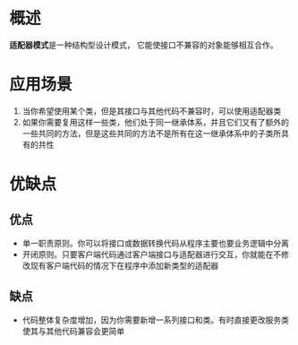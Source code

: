 # 概述
**适配器模式**是一种结构型设计模式， 它能使接口不兼容的对象能够相互合作。

# 应用场景
1. 当你希望使用某个类，但是其接口与其他代码不兼容时，可以使用适配器类
2. 如果你需要复用这样一些类，他们处于同一继承体系，并且它们又有了额外的一些共同的方法，但是这些共同的方法不是所有在这一继承体系中的子类所具有的共性

# 优缺点

## 优点
- 单一职责原则。你可以将接口或数据转换代码从程序主要也要业务逻辑中分离
- 开闭原则。只要客户端代码通过客户端接口与适配器进行交互，你就能在不修改现有客户端代码的情况下在程序中添加新类型的适配器

## 缺点
- 代码整体复杂度增加，因为你需要新增一系列接口和类。有时直接更改服务类使其与其他代码兼容会更简单